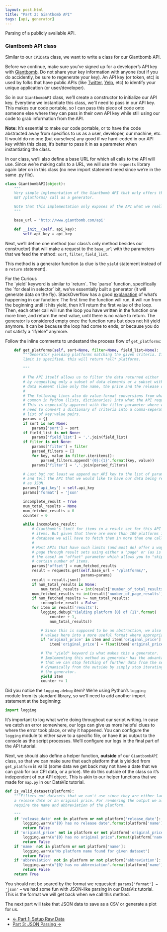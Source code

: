 ```yaml
---
layout: post.html
title: "Part 2: Giantbomb API"
tags: [api, generator]
---
```


Parsing of a publicly available API.

### Giantbomb API class

Similar to our `CPIData` class, we want to write a class for our Giantbomb API.

Before we continue, make sure you’ve signed up for a developer’s API key with [Giantbomb](http://www.giantbomb.com/api/). Do not share your key information with anyone (but if you do accidently, be sure to regenerate your key).  An API key (or token, etc) is used by folks that have public APIs (like [Twitter](http://dev.twitter.com), [Yelp](http://www.yelp.com/developers/documentation/v2/overview), etc) to identify your unique application (or user/developer).

So in our `GiantbombAPI` class, we’ll create a constructor to initialize our API key. Everytime we instantiate this class, we’ll need to pass in our API key. This makes our code portable, so I can pass this piece of code onto someone else where they can pass in their own API key while still using our code to grab information from the API.

**Note:** It’s essential to make our code portable, or to have the code abstracted away from specifics to us as a user, developer, our machine, etc. It would do no one (but ourselves) any good if we hard-coded in our API key within this class; it’s better to pass it in as a parameter when instantiating the class.

In our class, we’ll also define a base URL for which all calls to the API will use.  Since we’re making calls to a URL, we will use the `requests` library again later on in this class (no new import statement need since we’re in the same .py file).

```python
class GiantbombAPI(object):
    """
    Very simple implementation of the Giantbomb API that only offers the
    GET /platforms/ call as a generator.

    Note that this implementation only exposes of the API what we really need.
    """

    base_url = 'http://www.giantbomb.com/api'

    def __init__(self, api_key):
        self.api_key = api_key
```

Next, we’ll define one method (our class’s only method besides our constructor) that will make a request to the `base_url` with the parameters that we feed the method: `sort`, `filter`, `field_list`.

This method is a generator function (a clue is the `yield` statement instead of a `return` statement).

<div class="panel panel-default">
  <div class="panel-heading">For the Curious</div>
  <div class="panel-body">
The `yield` keyword is similar to `return`. The `parse` function, specifically the `for deal in selector` bit, we’ve essentially built a generator (it will generate data on the fly). StackOverflow has a good <a href="http://stackoverflow.com/questions/231767/the-python-yield-keyword-explained">explanation</a> of what’s happening in our function: The first time the function will run, it will run from the beginning until it hits yield, then it’ll return the first value of the loop. Then, each other call will run the loop you have written in the function one more time, and return the next value, until there is no value to return.  The generator is considered empty once the function runs but does not hit yield anymore. It can be because the loop had come to ends, or because you do not satisfy a “if/else” anymore.
</div></div>


Follow the inline comments to undestand the process flow of `get_platforms`:

```python
	def get_platforms(self, sort=None, filter=None, field_list=None):
	    """Generator yielding platforms matching the given criteria. If no
	    limit is specified, this will return *all* platforms.

	    """

	    # The API itself allows us to filter the data returned either
	    # by requesting only a subset of data elements or a subset with each
	    # data element (like only the name, the price and the release date).
	    #
	    # The following lines also do value-format conversions from what's
	    # common in Python (lists, dictionaries) into what the API requires.
	    # This is especially apparent with the filter-parameter where we
	    # need to convert a dictionary of criteria into a comma-seperated
	    # list of key:value pairs.
	    params = {}
	    if sort is not None:
	        params['sort'] = sort
	    if field_list is not None:
	        params['field_list'] = ','.join(field_list)
	    if filter is not None:
	    	params['filter'] = filter
	        parsed_filters = []
	        for key, value in filter.iteritems():
	            parsed_filters.append('{0}:{1}'.format(key, value))
	        params['filter'] = ','.join(parsed_filters)

	    # Last but not least we append our API key to the list of parameters
	    # and tell the API that we would like to have our data being returned
	    # as JSON.
	    params['api_key'] = self.api_key
	    params['format'] = 'json'

	    incomplete_result = True
	    num_total_results = None
	    num_fetched_results = 0
	    counter = 0

	    while incomplete_result:
	        # Giantbomb's limit for items in a result set for this API is 100
	        # items. But given that there are more than 100 platforms in their
	        # database we will have to fetch them in more than one call.
	        #
	        # Most APIs that have such limits (and most do) offer a way to
	        # page through result sets using either a "page" or (as is here
	        # the case) an "offset" parameter which allows you to "skip" a
	        # certain number of items.
	        params['offset'] = num_fetched_results
	        result = requests.get(self.base_url + '/platforms/',
	                              params=params)
	        result = result.json()
	        if num_total_results is None:
	            num_total_results = int(result['number_of_total_results'])
	        num_fetched_results += int(result['number_of_page_results'])
	        if num_fetched_results >= num_total_results:
	            incomplete_result = False
	        for item in result['results']:
	            logging.debug("Yielding platform {0} of {1}".format(
	                counter + 1,
	                num_total_results))

	            # Since this is supposed to be an abstraction, we also convert
	            # values here into a more useful format where appropriate.
	            if 'original_price' in item and item['original_price']:
	                item['original_price'] = float(item['original_price'])

	            # The "yield" keyword is what makes this a generator.
	            # Implementing this method as generator has the advantage
	            # that we can stop fetching of further data from the server
	            # dynamically from the outside by simply stop iterating over
	            # the generator.
	            yield item
	            counter += 1
```

Did you notice the `logging.debug` item? We’re using Python’s `logging` module from its standard library, so we’ll need to add another import statement at the beginning:

```python
import logging
```

It’s important to log what we’re doing throughout our script writing.  In case we catch an error somewhere, our logs can give us more helpful clues to where the error took place, or why it happened. You can configure the `logging` module to either save to a specific file, or have it as output to the console as the script processes. We’ll configure our logs in the final part of the API tutorial.

Next, we should also define a helper function, **outside** of our `GiantbombAPI` class, so that we can make sure that each platform that is yielded from `get_platform` is valid (some data we get back may not have a date that we can grab for our CPI data, or a price).  We do this outside of the class so it’s independent of our API object. This is akin to our helper functions that we made for `map.py` in our DataViz tutorial.

```python
def is_valid_dataset(platform):
    """Filters out datasets that we can't use since they are either lacking
    a release date or an original price. For rendering the output we also
    require the name and abbreviation of the platform.

    """
    if 'release_date' not in platform or not platform['release_date']:
        logging.warn(u"{0} has no release date".format(platform['name']))
        return False
    if 'original_price' not in platform or not platform['original_price']:
        logging.warn(u"{0} has no original price".format(platform['name']))
        return False
    if 'name' not in platform or not platform['name']:
        logging.warn(u"No platform name found for given dataset")
        return False
    if 'abbreviation' not in platform or not platform['abbreviation']:
        logging.warn(u"{0} has no abbreviation".format(platform['name']))
        return False
    return True
```

You should not be scared by the format we requested: `params['format'] = 'json'` – we had some fun with JSON-like parsing in our DataViz tutorial. This is the format we will get back when we call this method.

The next part will take that JSON data to save as a CSV or generate a plot for us.

<nav>
  <ul class="pager">
    <li class="previous"><a href="{{ get_url('/api/part-1/') }}"><span aria-hidden="true">&larr;</span> Part 1: Setup Raw Data</a></li>
    <li class="next"><a href="{{ get_url('/api/part-3/') }}">Part 3: JSON Parsing <span aria-hidden="true">&rarr;</span></a></li>
  </ul>
</nav>
